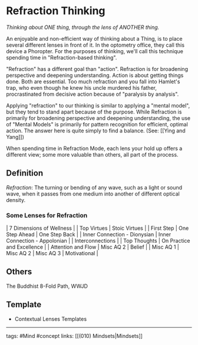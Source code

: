 # Refraction Thinking
*Thinking about ONE thing, through the lens of ANOTHER thing.*

An enjoyable and non-efficient way of thinking about a Thing, is to place several different lenses in front of it. In the optometry office, they call this device a Phoropter. For the purposes of thinking, we'll call this technique spending time in "Refraction-based thinking".

"Refraction" has a different goal than "action". Refraction is for broadening perspective and deepening understanding. Action is about getting things done. Both are essential. Too much refraction and you fall into Hamlet's trap, who even though he knew his uncle murdered his father, procrastinated from decisive action because of "paralysis by analysis".

Applying "refraction" to our thinking is similar to applying a "mental model", but they tend to stand apart because of the purpose. While Refraction is primarily for broadening perspective and deepening understanding, the use of "Mental Models" is primarily for pattern recognition for efficient, optimal action. The answer here is quite simply to find a balance. (See: [[Ying and Yang]])

When spending time in Refraction Mode, each lens your hold up offers a different view; some more valuable than others, all part of the process.

## Definition
*Refraction*: The turning or bending of any wave, such as a light or sound wave, when it passes from one medium into another of different optical density.

### Some Lenses for Refraction
| 7 Dimensions of Wellness | 
| Top Virtues | Stoic Virtues | 
| First Step | One Step Ahead | One Step Back |
| Inner Connection - Dionysian | Inner Connection - Appolonian | 
| Interconnections |
| Top Thoughts | On Practice and Excellence | 
| Attention and Flow | Misc AQ 2 | Belief | 
| Misc AQ 1 | Misc AQ 2 | Misc AQ 3 | Motivational |

## Others
The Buddhist 8-Fold Path, WWJD

## Template
- Contextual Lenses Templates

---
tags: #Mind #concept 
links: [[(010) Mindsets|Mindsets]]